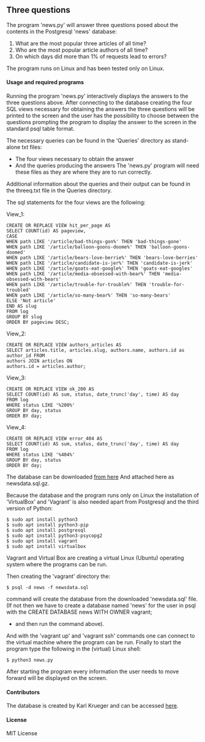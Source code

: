
## Three questions
   The program 'news.py' will answer three questions posed about the contents in the Postgresql 'news' database:
  1. What are the most popular three articles of all time?
  2. Who are the most popular article authors of all time?
  3. On which days did more than 1% of requests lead to errors?
 
The program runs on Linux and has been tested only on Linux.

#### Usage and required programs
   Running the program 'news.py' interactively displays the answers to the three questions above. 
 After connecting to the database creating the four SQL views necessary for obtaining the answers
 the three questions will be printed to the screen and the user has the possibility to choose
 between the questions prompting the program to display the answer to the screen in the standard
 psql table format.

 The necessary queries can be found in the 'Queries' directory as stand-alone txt files:
 * The four views necessary to obtain the answer
 * And the queries producing the answers
 The 'news.py' program will need these files as they are where they are to run correctly.

 Additional information about the queries and their output can be found in the threeq.txt
 file in the Queries directory.

 The sql statements for the four views are the following:

View_1:
 ```
CREATE OR REPLACE VIEW hit_per_page AS
SELECT COUNT(id) AS pageview,
CASE
WHEN path LIKE '/article/bad-things-gon%' THEN 'bad-things-gone'
WHEN path LIKE '/article/balloon-goons-doome%' THEN 'balloon-goons-doomed'
WHEN path LIKE '/article/bears-love-berrie%' THEN 'bears-love-berries'
WHEN path LIKE '/article/candidate-is-jer%' THEN 'candidate-is-jerk'
WHEN path LIKE '/article/goats-eat-google%' THEN 'goats-eat-googles'
WHEN path LIKE '/article/media-obsessed-with-bear%' THEN 'media-obsessed-with-bears'
WHEN path LIKE '/article/trouble-for-trouble%' THEN 'trouble-for-troubled'
WHEN path LIKE '/article/so-many-bear%' THEN 'so-many-bears'
ELSE 'Not article'
END AS slug
FROM log
GROUP BY slug
ORDER BY pageview DESC;
```

View_2:
```
CREATE OR REPLACE VIEW authors_articles AS
SELECT articles.title, articles.slug, authors.name, authors.id as author_id FROM
authors JOIN articles ON
authors.id = articles.author;
```

View_3:
```
CREATE OR REPLACE VIEW ok_200 AS
SELECT COUNT(id) AS sum, status, date_trunc('day', time) AS day
FROM log
WHERE status LIKE '%200%'
GROUP BY day, status
ORDER BY day;
```

View_4:
```
CREATE OR REPLACE VIEW error_404 AS
SELECT COUNT(id) AS sum, status, date_trunc('day', time) AS day
FROM log
WHERE status LIKE '%404%'
GROUP BY day, status
ORDER BY day;
```


 The database can be downloaded [from here](https://d17h27t6h515a5.cloudfront.net/topher/2016/August/57b5f748_newsdata/newsdata.zip)
 And attached here as newsdata.sql.gz.
 
 Because the database and the program runs only on Linux the installation of 'VirtualBox' and 
 'Vagrant' is also needed apart from Postgresql and the third version of Python:
 ```
 $ sudo apt install python3
 $ sudo apt install python3-pip
 $ sudo apt install postgresql
 $ sudo apt install python3-psycopg2
 $ sudo apt install vagrant
 $ sudo apt install virtualbox
 ```
 Vagrant and Virtual Box are creating a virtual Linux (Ubuntu) operating system where the
 programs can be run.

 Then creating the 'vagrant' directory the:
 ```
 $ psql -d news -f newsdata.sql
 ```
 command will create the database from the downloaded 'newsdata.sql' file. 
 (If not then we have to create a database named 'news' for the user in psql with the 
  CREATE DATABASE news WITH OWNER vagrant; 
  - and then run the command above).

 And with the 'vagrant up' and 'vagrant ssh' commands one can connect to the virtual machine
 where the program can be run. 
 Finally to start the program type the following in the (virtual) Linux shell:
 ```
 $ python3 news.py
 ```
 After starting the program every information the user needs to move forward will be
 displayed on the screen.
 
#### Contributors
  The database is created by Karl Krueger and can be accessed [here](https://github.com/udacity/fullstack-nanodegree-vm).

#### License
 MIT License
